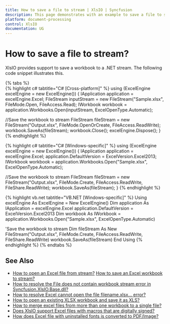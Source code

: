 ```yaml
---
title: How to save a file to stream | XlsIO | Syncfusion
description: This page demonstrates with an example to save a file to stream using Syncfusion .NET Excel library (XlsIO).
platform: document-processing
control: XlsIO
documentation: UG
---
```


# How to save a file to stream?

XlsIO provides support to save a workbook to a .NET stream. The following code snippet illustrates this.

{% tabs %}  
{% highlight c# tabtitle="C# [Cross-platform]" %}
using (ExcelEngine excelEngine = new ExcelEngine())
{
  IApplication application = excelEngine.Excel;
  FileStream inputStream = new FileStream("Sample.xlsx", FileMode.Open, FileAccess.Read);
  IWorkbook workbook = application.Workbooks.Open(inputStream, ExcelOpenType.Automatic);

  //Save the workbook to stream
  FileStream fileStream = new FileStream("Output.xlsx", FileMode.OpenOrCreate, FileAccess.ReadWrite);
  workbook.SaveAs(fileStream);
  workbook.Close();
  excelEngine.Dispose();
}
{% endhighlight %}

{% highlight c# tabtitle="C# [Windows-specific]" %}
using (ExcelEngine excelEngine = new ExcelEngine())
{
  IApplication application = excelEngine.Excel;
  application.DefaultVersion = ExcelVersion.Excel2013;
  IWorkbook workbook = application.Workbooks.Open("Sample.xlsx", ExcelOpenType.Automatic);

  //Save the workbook to stream
  FileStream fileStream = new FileStream("Output.xlsx", FileMode.Create, FileAccess.ReadWrite, FileShare.ReadWrite);
  workbook.SaveAs(fileStream);
}
{% endhighlight %}

{% highlight vb.net tabtitle="VB.NET [Windows-specific]" %}
Using excelEngine As ExcelEngine = New ExcelEngine()
  Dim application As IApplication = excelEngine.Excel
  application.DefaultVersion = ExcelVersion.Excel2013
  Dim workbook As IWorkbook = application.Workbooks.Open("Sample.xlsx", ExcelOpenType.Automatic)

  'Save the workbook to stream
  Dim fileStream As New FileStream("Output.xlsx", FileMode.Create, FileAccess.ReadWrite, FileShare.ReadWrite)
  workbook.SaveAs(fileStream)
End Using
{% endhighlight %}
{% endtabs %}  

## See Also

* [How to open an Excel file from stream?](https://help.syncfusion.com/file-formats/xlsio/faqs/how-to-open-an-excel-file-from-stream)
[How to save an Excel workbook to stream?](https://help.syncfusion.com/file-formats/xlsio/loading-and-saving-workbook#saving-a-excel-workbook-to-stream)
* [How to resolve the File does not contain workbook stream error in Syncfusion.XlsIO.Base.dll?](https://help.syncfusion.com/file-formats/xlsio/faqs/how-to-resolve-the-file-does-not-contain-workbook-stream-error)
* [How to resolve Excel cannot open the file filename.xlsx... error?](https://help.syncfusion.com/file-formats/xlsio/faqs/how-to-resolve-excel-cannot-open-the-file-because-the-file-format-for-the-file-extension-is-not-valid)
* [How to open an existing XLSX workbook and save it as XLS?](https://help.syncfusion.com/file-formats/xlsio/faqs/how-to-open-an-existing-xlsx-workbook-and-save-it-as-xls)
* [How to merge excel files from more than one workbook to a single file?](https://help.syncfusion.com/file-formats/xlsio/faqs/how-to-merge-excel-files-from-more-than-one-workbook-to-a-single-file)
* [Does XlsIO support Excel files with macros that are digitally signed?](https://help.syncfusion.com/file-formats/xlsio/faqs/does-xlsio-support-excel-files-with-macros-that-are-digitally-signed)
* [How does Excel file with uninstalled fonts is converted to PDF/Image?](https://help.syncfusion.com/file-formats/xlsio/faqs/how-does-excel-file-with-uninstalled-fonts-is-converted-to-pdf-image)
